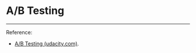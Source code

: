 # A/B Testing

<!-- TODO -->

---

Reference:

- [A/B Testing (udacity.com)](https://classroom.udacity.com/courses/ud257/).
<!-- https://www.crazyegg.com/blog/ab-testing/ -->
<!-- https://www.abtasty.com/ab-testing/ -->
<!-- https://www.kameleoon.com/en/ab-testing -->
<!-- https://blog.hubspot.com/marketing/how-to-do-a-b-testing -->
<!-- https://hbr.org/2017/06/a-refresher-on-ab-testing -->
<!-- https://en.wikipedia.org/wiki/A/B_testing -->
<!-- https://vwo.com/ab-testing/ -->
<!-- https://www.optimizely.com/optimization-glossary/ab-testing/ -->
